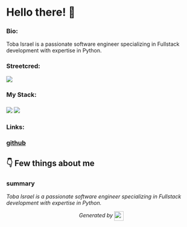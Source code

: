 
# Hello there! 👋


### Bio:

Toba Israel is a passionate software engineer specializing in Fullstack development with expertise in Python.
            

### Streetcred:

<a href="https://www.tublian.com/profile/TobaIsrael?ss=true"><img src="https://rd3ps1doua.execute-api.us-east-1.amazonaws.com/dev/ft/profile/streetcred/badge/TobaIsrael?type=without_score"></a>

### My Stack:

### <img src="https://rd3ps1doua.execute-api.us-east-1.amazonaws.com/dev/ft/profile/streetcred/github/tag/Fullstack"/> <img src="https://rd3ps1doua.execute-api.us-east-1.amazonaws.com/dev/ft/profile/streetcred/github/tag/Python"/>

### 

### 

### Links:

### <a href="https://www.github.com/TobaIsrael">github</a>

## 👇 Few things about me


<div>

            

### summary
*Toba Israel is a passionate software engineer specializing in Fullstack development with expertise in Python.*

            
</div>




<p align="center">
<i>Generated by <a href="https://www.tublian.com/"><img src="https://tublian-newsletter-assets.s3.amazonaws.com/just-logo.png" width="25" style="vertical-align: middle"/></i>
</p>
